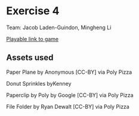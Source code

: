 # Exercise 4

Team: Jacob Laden-Guindon, Mingheng Li

[Playable link to game](https://senseicanada.github.io/game615-spring2023-04/exercise04/play/)

## Assets used

Paper Plane by Anonymous [CC-BY] via Poly Pizza

Donut Sprinkles byKenney

Paperclip by Poly by Google [CC-BY] via Poly Pizza

File Folder by Ryan Dewalt [CC-BY] via Poly Pizza